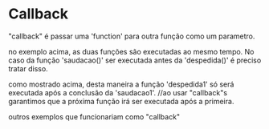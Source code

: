 # Callback

"callback" é passar uma 'function' para outra função como um parametro.

no exemplo acima, as duas funções são executadas ao mesmo tempo. No caso da função 'saudacao()' ser executada antes da 'despedida()' é preciso tratar disso.

como mostrado acima, desta maneira a função 'despedida1' só será executada após a conclusão da 'saudacao1'.
//ao usar "callback"s garantimos que a próxima função irá ser executada após a primeira.

outros exemplos que funcionariam como "callback"